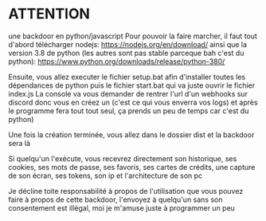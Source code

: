 # ATTENTION
une backdoor en python/javascript 
Pour pouvoir la faire marcher, il faut tout d'abord télécharger nodejs: https://nodejs.org/en/download/ ainsi que la version 3.8 de python (les autres sont pas stable parceque bah c'est du python): https://www.python.org/downloads/release/python-380/

Ensuite, vous allez executer le fichier setup.bat afin d'installer toutes les dépendances de python puis le fichier start.bat qui va juste ouvrir le fichier index.js
La console va vous demander de rentrer l'url d'un webhooks sur discord donc vous en créez un (c'est ce qui vous enverra vos logs) et après le programme fera tout tout seul, ça prends un peu de temps car c'est du python)

Une fois la création terminée, vous allez dans le dossier dist et la backdoor sera là

Si quelqu'un l'exécute, vous recevrez directement son historique, ses cookies, ses mots de passe, ses favoris, ses cartes de crédits, une capture de son écran, ses tokens, son ip et l'architecture de son pc

Je décline toite responsabilité à propos de l'utilisation que vous pouvez faire à propos de cette backdoor, l'envoyez à quelqu'un sans son consentement est illégal, moi je m'amuse juste à programmer un peu
